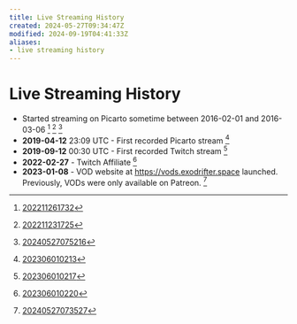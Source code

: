 ```yaml
---
title: Live Streaming History
created: 2024-05-27T09:34:47Z
modified: 2024-09-19T04:41:33Z
aliases:
- live streaming history
---
```


# Live Streaming History

- Started streaming on Picarto sometime between 2016-02-01 and 2016-03-06 [^1] [^2] [^3]
- **2019-04-12** 23:09 UTC - First recorded Picarto stream [^4]
- **2019-09-12** 00:30 UTC - First recorded Twitch stream [^5]
- **2022-02-27** - Twitch Affiliate [^6]
- **2023-01-08** - VOD website at https://vods.exodrifter.space launched. Previously, VODs were only available on Patreon. [^7]

[^1]: [202211261732](../entries/202211261732.md)
[^2]: [202211231725](../entries/202211231725.md)
[^3]: [20240527075216](../entries/20240527075216.md)
[^4]: [202306010213](../entries/202306010213.md)
[^5]: [202306010217](../entries/202306010217.md)
[^6]: [202306010220](../entries/202306010220.md)
[^7]: [20240527073527](../entries/20240527073527.md)
